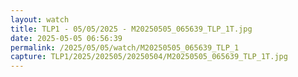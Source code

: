```yaml
---
layout: watch
title: TLP1 - 05/05/2025 - M20250505_065639_TLP_1T.jpg
date: 2025-05-05 06:56:39
permalink: /2025/05/05/watch/M20250505_065639_TLP_1
capture: TLP1/2025/202505/20250504/M20250505_065639_TLP_1T.jpg
---
```

